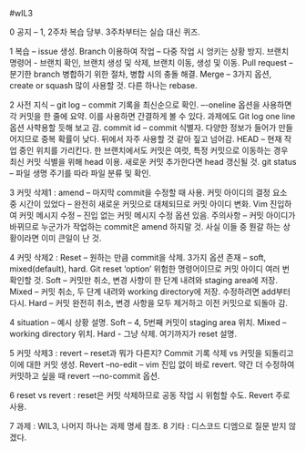 #wIL3

0 공지 – 1, 2주차 복습 당부. 3주차부터는 실습 대신 퀴즈.

1 복습 – issue 생성. Branch 이용하여 작업 – 다중 작업 시 엉키는 상황 방지. 브랜치 명령어 - 브랜치 확인, 브랜치 생성 및 삭제, 브랜치 이동, 생성 및 이동. Pull request – 분기한 branch 병합하기 위한 절차, 병합 시의 충돌 해결. Merge – 3가지 옵션, create or squash 많이 사용할 것. 다른 하나는 rebase. 

2 사전 지식 – git log – commit 기록을 최신순으로 확인. –-oneline 옵션을 사용하면 각 커밋을 한 줄에 요약. 이를 사용하면 간결하게 볼 수 있다. 과제에도 Git log one line 옵션 사햑용할 듯해 보고 감. commit id – commit 식별자. 다양한 정보가 들어가 만들어지므로 중복 확률이 낮다. 뒤에서 자주 사용할 것 같아 짚고 넘어감. HEAD – 현재 작업 중인 위치를 가리킨다. 한 브랜치에서도 커밋은 여럿, 특정 커밋으로 이동하는 경우 최신 커밋 식별을 위해 head 이용. 새로운 커밋 추가한다면 head 갱신될 것. git status – 파일 생명 주기를 따라 파일 분류 및 확인.

3 커밋 삭제1 : amend – 마지막 commit을 수정할 때 사용. 커밋 아이디의 결정 요소 중 시간이 있었다 – 완전히 새로운 커밋으로 대체되므로 커밋 아이디 변화. Vim 진입하여 커밋 메시지 수정 – 진입 없는 커밋 메시지 수정 옵션 있음. 주의사항 – 커밋 아이디가 바뀌므로 누군가가 작업하는 commit은 amend 하지말 것. 사실 이들 중 뭔갈 하는 상황이라면 이미 큰일이 난 것.

4 커밋 삭제2 : Reset – 원하는 만큼 commit을 삭제. 3가지 옵션 존재 – soft, mixed(default), hard. Git reset ‘option’ 위험한 명령어이므로 커밋 아이디 여러 번 확인할 것. Soft – 커밋만 취소, 변경 사항이 한 단계 내려와 staging area에 저장. Mixed – 커밋 취소, 두 단계 내려와 working directory에 저장. 수정하려면 add부터 다시. Hard – 커밋 완전히 취소, 변경 사항을 모두 제거하고 이전 커밋으로 되돌아 감.

4 situation – 예시 상황 설명. Soft – 4, 5번째 커밋이 staging area 위치. Mixed – working directory 위치. Hard - 그냥 삭제. 여기까지가 reset 설명. 

5 커밋 삭제3 : revert – reset과 뭐가 다른지? Commit 기록 삭제 vs 커밋을 되돌리고 이에 대한 커밋 생성. Revert –no-edit – vim 진입 없이 바로 revert. 약간 더 수정하여 커밋하고 싶을 때 revert -–no-commit 옵션.

6 reset vs revert : reset은 커밋 삭제하므로 공동 작업 시 위험할 수도. Revert 주로 사용.

7 과제 : WIL3, 나머지 하나는 과제 명세 참조.
8 기타 : 디스코드 디엠으로 질문 받지 않겠다. 

